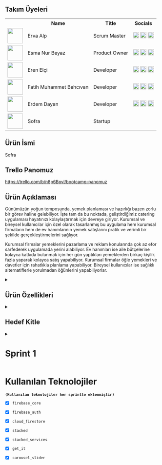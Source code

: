 

## Takım Üyeleri
<table>
  <tr>
    <th></th>
    <th>Name</th>
    <th>Title</th>
    <th>Socials</th>
  </tr>
  <tr>
    <td><img src="https://github.com/Elcieren/bootcamp_app/assets/117864036/3b11b8dc-4840-4f08-ae1d-33b98ddeb734" width="50" height="50" /></td>
    <td>Erva Alp</td>
    <td>Scrum Master</td>
    <td>
      <a href="https://github.com/ervaalp/" target="_blank"><img src="https://github.com/Elcieren/bootcamp_app/assets/117864036/214dfe07-3f0e-402f-8606-88f6619808d1" width="20" height="20"/></a>
      <a href="https://www.linkedin.com/in/ervaalp15/" target="_blank"><img src="https://github.com/Elcieren/bootcamp_app/assets/117864036/25d29010-121f-483d-aadc-4d99884d3105" width="20" height="20" /></a>
      <a href="https://www.instagram.com/ervaalp15/" target="_blank"><img src="https://github.com/Elcieren/bootcamp_app/assets/117864036/43438476-b2d5-4fa1-86b5-3977d7da082c" width="20" height="20" /></a>
    </td>
  </tr>
  <tr>
    <td><img src="https://github.com/Elcieren/bootcamp_app/assets/117864036/091af206-0e6c-4f56-b069-32f34a935ef8" width="50" height="50" /></td>
    <td>Esma Nur Beyaz</td>
    <td>Product Owner</td>
    <td>
      <a href="https://github.com/esmanurbeyaz" target="_blank"><img src="https://github.com/Elcieren/bootcamp_app/assets/117864036/214dfe07-3f0e-402f-8606-88f6619808d1" width="20" height="20"/></a>
      <a href="http://www.linkedin.com/in/esmanurbeyaz" target="_blank"><img src="https://github.com/Elcieren/bootcamp_app/assets/117864036/25d29010-121f-483d-aadc-4d99884d3105" width="20" height="20" /></a>
      <a href="your_instagram_link" target="_blank"><img src="https://github.com/Elcieren/bootcamp_app/assets/117864036/43438476-b2d5-4fa1-86b5-3977d7da082c" width="20" height="20" /></a>
    </td>
  </tr>
  <tr>
    <td><img src="https://github.com/Elcieren/bootcamp_app/assets/117864036/0ac22f5b-71bd-44de-ae44-e5db2a9d380f" width="50" height="50" /></td>
    <td>Eren Elçi</td>
    <td>Developer</td>
    <td>
      <a href="https://github.com/Elcieren" target="_blank"><img src="https://github.com/Elcieren/bootcamp_app/assets/117864036/214dfe07-3f0e-402f-8606-88f6619808d1" width="20" height="20"/></a>
      <a href="https://www.linkedin.com/in/eren-elci/" target="_blank"><img src="https://github.com/Elcieren/bootcamp_app/assets/117864036/25d29010-121f-483d-aadc-4d99884d3105" width="20" height="20" /></a>
      <a href="https://www.instagram.com/erenelci94/" target="_blank"><img src="https://github.com/Elcieren/bootcamp_app/assets/117864036/43438476-b2d5-4fa1-86b5-3977d7da082c" width="20" height="20" /></a>
    </td>
  </tr>
  <tr>
    <td><img src="https://github.com/Elcieren/bootcamp_app/assets/117864036/d179d1fe-38ed-469e-9498-967b659b9b68" width="50" height="50" /></td>
    <td>Fatih Muhammet Bahcıvan</td>
    <td>Developer</td>
    <td>
      <a href="https://github.com/leykohos" target="_blank"><img src="https://github.com/Elcieren/bootcamp_app/assets/117864036/214dfe07-3f0e-402f-8606-88f6619808d1" width="20" height="20"/></a>
      <a href="https://www.linkedin.com/in/fatihbahcivan/" target="_blank"><img src=https://github.com/Elcieren/bootcamp_app/assets/117864036/25d29010-121f-483d-aadc-4d99884d3105" width="20" height="20" /></a>
      <a href="https://www.instagram.com/fatihbahc/" target="_blank"><img src="https://github.com/Elcieren/bootcamp_app/assets/117864036/43438476-b2d5-4fa1-86b5-3977d7da082c" width="20" height="20" /></a>
    </td>
  </tr>
  <tr>
    <td><img src="https://github.com/Elcieren/bootcamp_app/assets/117864036/05175a3f-1f70-4512-b22b-da4dd4cb209a" width="50" height="50" /></td>
    <td>Erdem Dayan</td>
    <td>Developer</td>
    <td>
      <a href="https://github.com/eridiemmm2525" target="_blank"><img src="https://github.com/Elcieren/bootcamp_app/assets/117864036/214dfe07-3f0e-402f-8606-88f6619808d1" width="20" height="20"/></a>
      <a href="https://www.linkedin.com/in/erdem-dayan-107b75201/" target="_blank"><img src="https://github.com/Elcieren/bootcamp_app/assets/117864036/25d29010-121f-483d-aadc-4d99884d3105" width="20" height="20" /></a>
      <a href="your_instagram_link" target="_blank"><img src="https://github.com/Elcieren/bootcamp_app/assets/117864036/43438476-b2d5-4fa1-86b5-3977d7da082c" width="20" height="20" /></a>
    </td>
  </tr>
  <tr>
    <td><img src="path_to_your_image_6" width="50" height="50" /></td>
    <td>Sofra</td>
    <td>Startup</td>
    <td>
    </td>
  </tr>
</table>

## Ürün İsmi
Sofra

## Trello Panomuz
https://trello.com/b/n8p6Bpvl/bootcamp-panomuz

## Ürün Açıklaması
Günümüzün yoğun temposunda, yemek planlaması ve hazırlığı bazen zorlu bir görev haline gelebiliyor. İşte tam da bu noktada, geliştirdiğimiz catering uygulaması hayatınızı kolaylaştırmak için devreye giriyor. Kurumsal ve bireysel kullanıcılar için özel olarak tasarlanmış bu uygulama hem kurumsal firmaların hem de ev hanımlarının yemek satışlarını pratik ve verimli bir şekilde gerçekleştirmelerini sağlıyor.

Kurumsal firmalar yemeklerini pazarlama ve reklam konularında çok az efor sarfederek uygulamada yerini alabiliyor. Ev hanımları ise aile bütçelerine kolayca katkıda bulunmak için her gün yaptıkları yemeklerden birkaç kişilik fazla yaparak kolayca satış yapabiliyor. Kurumsal firmalar öğle yemekleri ve davetler için rahatlıkla planlama yapabiliyor. Bireysel kullanıcılar ise sağlıklı alternatiflerle yorulmadan öğünlerini yapabiliyorlar. 

<details>
<summary><h2>Ürün Özellikleri</h2></summary>

Çeşitli Yemek Seçenekleri: Catering firmaları ve ev hanımları, geniş yelpazede yemek seçenekleri sunarak kullanıcıların damak zevkine hitap eden ilanlar açabilir.

Kolay Rezervasyon: Kullanıcılar, firmaların ve ev hanımlarının menülerine göz atarak kolayca rezervasyon yapabilir. İşten dönerken, yemeğinizi hazır bulup alabilirsiniz.

Planlı Sipariş Sistemi: Firmalar, rezervasyon sayılarına göre yemek hazırlığı yapacakları için, rezervasyonlar en az 2 gün öncesinden yapılmalı ve iptaller de yine 2 gün önceden gerçekleştirilmelidir.


Güvenli Ödeme: Rezervasyon sırasında ödeme yapılır, böylece yemeğiniz garanti altına alınmış olur.

Esnek İptal Politikası ve Kuponlar: Rezervasyonunuzu iptal etmek isterseniz sorunsuz bir şekilde edebilirsiniz. İptal edilen rezervasyonlar, bir sonraki siparişinizde kullanabileceğiniz kuponlara dönüştürülür.

Denetimli Yemek Fotoğrafı: Satışı yapılacak olan ürün fotoğrafı admine atılacak. Admin denetimden geçirdiği takdirde sisteme yüklenecek. Böylece farklı fotoğrafların yüklenmesinin önüne geçmiş olacağız.
</details>

<details>
<summary><h2>Hedef Kitle</h2></summary>
Satış yapmak isteyen Catering firmaları ve ekonomiye katkı sağlamak isteyen ev hanımları satıcı kitlemizi oluşturmaktadır. Yemek yapmakla uğraşmak istemeyen, vakti olmayan bireysel kullanıcılar ve çalışanlarına yemek hizmeti veren şirketler müşteri kitlemizi oluşturmaktadır.
</details>

<details>
<summary><h1>Sprint 1</h1></summary>

<details>
    <summary><h3>Sprint 1 - App Screenshots</h3></summary>
  <table style="width: 100%;">
    <tr>
      <td colspan="4" style="text-align: center;"><h2>Açılış Ekranı</h2></td>
    </tr>
    <tr>
      <td style="width: 5%;"><img src="https://github.com/Elcieren/bootcamp_app/assets/117864036/4f00bf15-ff5e-48e6-8cd4-73ad19af6507" style="width: 50%; height: auto;"></td>
    </tr>
    <tr>
      <td colspan="4" style="text-align: center;"><h2>Kayıt Sayfası </h2></td>
    </tr>
    <tr>
      <td style="width: 5%;"><img src="https://github.com/Elcieren/bootcamp_app/assets/117864036/8098f578-3c32-441c-8cb7-a9f0f1b2bebb" style="width: 50%; height: auto;"></td>
      <td style="width: 5%;"><img src="https://github.com/Elcieren/bootcamp_app/assets/117864036/10c8c772-692c-43f0-8144-d333e7976aa0" style="width: 50%; height: auto;"></td>
    </tr>
    <tr>
      <td colspan="4" style="text-align: center;"><h2>Şifre Sıfırlama Sayfası </h2></td>
    </tr>
    <tr>
      <td style="width: 25%;"><img src="https://github.com/Elcieren/bootcamp_app/assets/117864036/5d57afea-405c-4064-8ea1-88aac6c98423" style="width: 50%; height: auto;"></td>
    </tr>
    <tr>
      <td colspan="4" style="text-align: center;"><h2>Kayıt Sayfası </h2></td>
    </tr>
    <tr>
      <td style="width: 25%;"><img src="https://github.com/Elcieren/bootcamp_app/assets/117864036/e5afa391-4f12-4809-9192-8cfaa7e12442" style="width: 50%; height: auto;"></td>
      <td style="width: 25%;"><img src="https://github.com/Elcieren/bootcamp_app/assets/117864036/add300fd-f771-4ebb-890c-1f1079454649" style="width: 50%; height: auto;"></td>
      <td style="width: 25%;"><img src="https://github.com/Elcieren/bootcamp_app/assets/117864036/4cd0c1cc-c396-48d7-99ce-ab346b2df0a2" style="width: 50%; height: auto;"></td>
    </tr>
    <tr>
      <td colspan="4" style="text-align: center;"><h2>İlan Paylaşım Sayfası</h2></td>
    </tr>
    <tr>
      <td style="width: 25%;"><img src="https://github.com/Elcieren/bootcamp_app/assets/117864036/3c279b60-b871-4886-a2ea-93999c18cd39" style="width: 50%; height: auto;"></td>
      <td style="width: 25%;"><img src="https://github.com/Elcieren/bootcamp_app/assets/117864036/88970748-84dd-43f6-a6f0-3845748ab804" style="width: 50%; height: auto;"></td>
    </tr>
    <tr>
      <td colspan="4" style="text-align: center;"><h2>Profil Sayfası</h2></td>
    </tr>
    <tr>
      <td style="width: 25%;"><img src="https://github.com/Elcieren/bootcamp_app/assets/117864036/7e99f467-ba13-4919-8f72-7a9578631489" style="width: 50%; height: auto;"></td>
    </tr>
    <tr>
      <td colspan="4" style="text-align: center;"><h2>Ana Sayfa </h2></td>
    </tr>
    <tr>
      <td style="width: 25%;"><img src="https://github.com/Elcieren/bootcamp_app/assets/117864036/303fbad6-7064-4863-8dd5-8ae2874e0c2b" style="width: 50%; height: auto;"></td>
    </tr>
  </table>
  </details>   


 <details>
  <summary><h3>Sprint Board Güncelleme Ekran Görüntüleri</h3></summary>
   <table style="width: 100%;">
    <tr>
      <td style="width: 5%;"><img src="https://github.com/Elcieren/bootcamp_app/assets/117864036/84d5bef3-4d72-499c-8f6d-1141901f230c" style="width: 50%; height: auto;"></td>
    </tr>
   </table>
 </details> 


<details>
<summary><h2>Sprint Notları</h2></summary>
Ekip tanışmış ve uyumlu bir şekilde çalışmaya başlamıştır. Yapılan ilk toplantıda uygulamaya karar verilmiş ve sprint boyunca geliştirilmiştir. Kullanıcı hikayeleri oluşturulmuş, senaryo ve kullanıcılara göre sayfa tasarımları yapılmıştır. Firebase bağlanmış ve kullanıcı işlemleri hazır hale getirilmiştir.
</details> 

<details>
<summary><h2>Sprint içinde tamamlanması tahmin edilen puan</h2></summary>
120 puan
</details> 

<details>
<summary><h2>Daily Scrum</h2></summary>
Daily Scrum toplantılarının konumsal sebeplerden ötürü Whatsapp ve Discord üzerinden yapılmasına karar verilmiştir. Daily Scrum toplantısı örneği jpeg olarak Readme'de tarafımızdan paylaşılmaktadır. 
<table style="width: 100%;">
<tr>
      <td colspan="4" style="text-align: center;"><h2>Ekran Görüntüleri</h2></td>
    </tr>
    <tr>
      <td style="width: 5%;"><img src="https://github.com/Elcieren/bootcamp_app/assets/117864036/7e346a81-5ab7-40db-b3f1-58e41b7198db" style="width: 50%; height: auto;"></td>
    </tr>
    <tr>
      <td style="width: 5%;"><img src="https://github.com/Elcieren/bootcamp_app/assets/117864036/732f1bd4-be05-40bd-9757-3beb30d4c166" style="width: 50%; height: auto;"></td>
    </tr>
</table>
</details> 

<details>
<summary><h2>Sprint Review</h2></summary>
<ul>
  <li>Açılış, profil ve işlem sayfalarını oluşturduk</li>
  <li>State management ile uygulama yönetimi yaptık.</li>
  <li>Firebase Authentication, Cloud Firestore bağladık.</li>
  <li>Arayüz tasarımları geliştirilmiş ve uyguladık.</li>
</ul>
</details>

<details>
<summary><h2>Sprint Retrospective</h2></summary>
İşletme tasarım sayfasının yapılmasına, menü eklenmesine, menü sayfa tasarımının yapılmasına ve menülerin sepete eklenme fonksiyonunun oluşturulmasına karar verildi.
</details> 

<details>
<summary><h2>2.sprintte yapılması planlananlar</h2></summary>
işletme tanıtım sayfalarının tasarımının yapılması menu list eklenmesi 
menu sayfaları tasarımı yapılması
menulerin sepete eklenme fonskiyonunun oluşturulması.
Ekip ilk sprinti koordineli ve uyumlu bir şekilde tamamladığı için aynı şekilde devam etmeye karar verildi
</details> 


</details>

# **Kullanılan Teknolojiler**
  **`(Kullanılan teknolojiler her sprintte eklenmiştir)`**
  - [x] `firebase_core`
  - [x] `firebase_auth`
  - [x] `cloud_firestore`
  - [x] `stacked`
  - [x] `stacked_services`
  - [x] `get_it`
  - [x] `carousel_slider`
     
  
